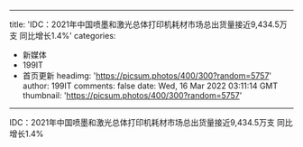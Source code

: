 
---
title: 'IDC：2021年中国喷墨和激光总体打印机耗材市场总出货量接近9,434.5万支  同比增长1.4%'
categories: 
 - 新媒体
 - 199IT
 - 首页更新
headimg: 'https://picsum.photos/400/300?random=5757'
author: 199IT
comments: false
date: Wed, 16 Mar 2022 03:11:14 GMT
thumbnail: 'https://picsum.photos/400/300?random=5757'
---

<div>   
IDC：2021年中国喷墨和激光总体打印机耗材市场总出货量接近9,434.5万支  同比增长1.4%  
</div>
            